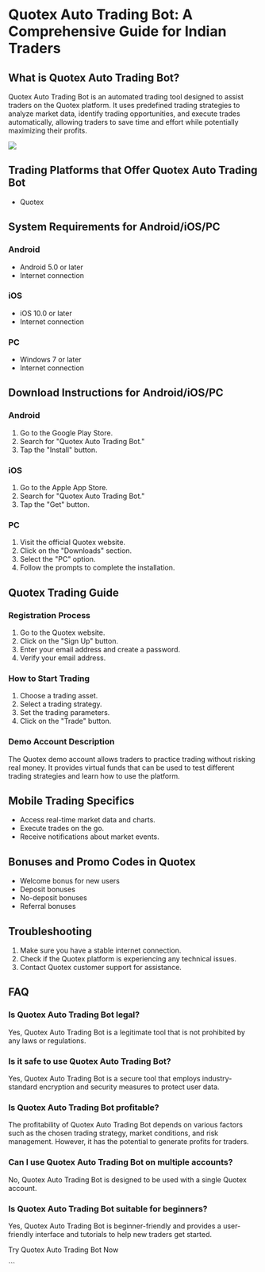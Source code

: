 # Quotex Auto Trading Bot: A Comprehensive Guide for Indian Traders

## What is Quotex Auto Trading Bot?

Quotex Auto Trading Bot is an automated trading tool designed to assist
traders on the Quotex platform. It uses predefined trading strategies to
analyze market data, identify trading opportunities, and execute trades
automatically, allowing traders to save time and effort while
potentially maximizing their profits.

[![](https://static.quotex.io/files/4_en/300_250.jpg)](https://traff.sbs/brokerqxlid)

## Trading Platforms that Offer Quotex Auto Trading Bot

-   Quotex

## System Requirements for Android/iOS/PC

### Android

-   Android 5.0 or later
-   Internet connection

### iOS

-   iOS 10.0 or later
-   Internet connection

### PC

-   Windows 7 or later
-   Internet connection

## Download Instructions for Android/iOS/PC

### Android

1.  Go to the Google Play Store.
2.  Search for "Quotex Auto Trading Bot."
3.  Tap the "Install" button.

### iOS

1.  Go to the Apple App Store.
2.  Search for "Quotex Auto Trading Bot."
3.  Tap the "Get" button.

### PC

1.  Visit the official Quotex website.
2.  Click on the "Downloads" section.
3.  Select the "PC" option.
4.  Follow the prompts to complete the installation.

## Quotex Trading Guide

### Registration Process

1.  Go to the Quotex website.
2.  Click on the "Sign Up" button.
3.  Enter your email address and create a password.
4.  Verify your email address.

### How to Start Trading

1.  Choose a trading asset.
2.  Select a trading strategy.
3.  Set the trading parameters.
4.  Click on the "Trade" button.

### Demo Account Description

The Quotex demo account allows traders to practice trading without
risking real money. It provides virtual funds that can be used to test
different trading strategies and learn how to use the platform.

## Mobile Trading Specifics

-   Access real-time market data and charts.
-   Execute trades on the go.
-   Receive notifications about market events.

## Bonuses and Promo Codes in Quotex

-   Welcome bonus for new users
-   Deposit bonuses
-   No-deposit bonuses
-   Referral bonuses

## Troubleshooting

1.  Make sure you have a stable internet connection.
2.  Check if the Quotex platform is experiencing any technical issues.
3.  Contact Quotex customer support for assistance.

## FAQ

### Is Quotex Auto Trading Bot legal?

Yes, Quotex Auto Trading Bot is a legitimate tool that is not prohibited
by any laws or regulations.

### Is it safe to use Quotex Auto Trading Bot?

Yes, Quotex Auto Trading Bot is a secure tool that employs
industry-standard encryption and security measures to protect user data.

### Is Quotex Auto Trading Bot profitable?

The profitability of Quotex Auto Trading Bot depends on various factors
such as the chosen trading strategy, market conditions, and risk
management. However, it has the potential to generate profits for
traders.

### Can I use Quotex Auto Trading Bot on multiple accounts?

No, Quotex Auto Trading Bot is designed to be used with a single Quotex
account.

### Is Quotex Auto Trading Bot suitable for beginners?

Yes, Quotex Auto Trading Bot is beginner-friendly and provides a
user-friendly interface and tutorials to help new traders get started.

Try Quotex Auto Trading Bot Now

\`\`\`

